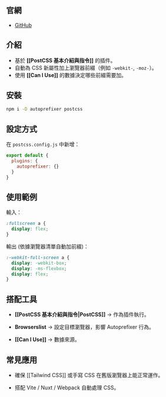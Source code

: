 ## 官網
- [GitHub](https://github.com/postcss/autoprefixer)

## 介紹
- 基於 **[[PostCSS 基本介紹與指令]]** 的插件。
- 自動為 CSS 新屬性加上瀏覽器前綴（例如 `-webkit-`, `-moz-`）。
- 使用 **[[Can I Use]]** 的數據決定哪些前綴需要加。

## 安裝
```bash
npm i -D autoprefixer postcss
```

## 設定方式

在 `postcss.config.js` 中新增：

```js
export default {
  plugins: {
    autoprefixer: {}
  }
}
```

## 使用範例

輸入：

```css
:fullscreen a {
  display: flex;
}
```

輸出 (依據瀏覽器清單自動加前綴)：

```css
:-webkit-full-screen a {
  display: -webkit-box;
  display: -ms-flexbox;
  display: flex;
}
```

## 搭配工具

- **[[PostCSS 基本介紹與指令|PostCSS]]** → 作為插件執行。
    
- **Browserslist** → 設定目標瀏覽器，影響 Autoprefixer 行為。
    
- **[[Can I Use]]** → 數據來源。

## 常見應用

- 確保 [[Tailwind CSS]] 或手寫 CSS 在舊版瀏覽器上能正常運作。
    
- 搭配 Vite / Nuxt / Webpack 自動處理 CSS。